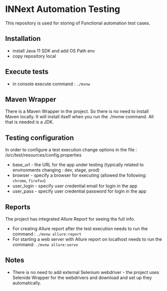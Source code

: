 # INNext Automation Testing 

This repository is used for storing of Functional automation test cases.

## Installation
- install Java 11 SDK and add OS Path env
- copy repository local

## Execute tests
 - in console execute command : `./mvnw`

## Maven Wrapper

There is a Maven Wrapper in the project. So there is no need to install Maven locally.
It will install itself when you run the ./mvnw command. All that is needed is a JDK.

## Testing configuration

In order to configure a test execution change options in the file : /src/test/resources/config.properties
* base_url - the URL for the app under testing (typically related to environments changing : dev, stage, prod)
* browser - specify a browser for executing (allowed the following: `chrome`, `firefox`)
* user_login - specify user credential email for login in the app
* user_pass - specify user credential password for login in the app

## Reports
The project has integrated Allure Report for seeing the full info.
- For creating Allure report after the test execution needs to run the command : `./mvnw allure:report`
- For starting a web server with Allure report on localhost needs to run the command: `./mvnw allure:serve`

## Notes
* There is no need to add external Selenium webdriver - the project uses Selenide Wrapper for the webdrivers 
   and download and set up they automatically.